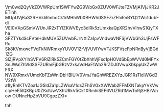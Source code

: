 Vm0wd2QyVkZOVWRpUm1SWFYwZG9WbGx0ZUV0WFJteFZVMjA1VjJKR2JETlhh
MUpUVjBaS2RHVkliRmhoCk1rMHhWbXBHWVdSSFZrZFhiRnBYQ21Wc1dubFdi
VEI0VXpGSmVWUnJiR2xTYlZKWVEyc3dlRk5zUmxkaQpXR2hvVlhwS1QyTXha
SFZTYkdScFVteHdkMUV5ZUVwbFJrNXlZa1pvVndwaVNFSjVWbGh3UjFsWFRu
Sk8KVmxwcFVqTkNWRmxyYUVOV1ZrVjVUVlYwVTJKSFVscFpNRnByVjBGd1ZG
SlZjRVpXYlhSVFV6RlZlRk5ZCmFGY0tZbXhhVjFsc1pHOVdSbEpWVVd0MFYx
SnJWalZhVldSSFZURmFjbGRzV2xkaVdHaE1Wa2RrZDJGVwpXbkppUkZwWFRX
NW9XRmxVUmxKbFZsWnlDbHBIUlV0VmJYaGhWREZXYzJGR1RsTldiWGd3V2tW
a1IyRnIKTVZoa1JGSldZa1pLZWxaV1dsZFhSVGxXWlVab2FFMXNTakpYVkVw
clpHeE5lQXBpU0ZKclUwVXhURkV5Ck1XRmhiSEF6VUZRd1MwTnRjSHBrWnow
OUNncHpZbVU9CgpzZXI=

tnh